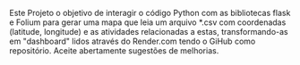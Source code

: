 Este Projeto o objetivo de interagir o código Python com as bibliotecas
flask e Folium para gerar uma mapa que leia um arquivo *.csv com coordenadas 
(latitude, longitude) e as atividades relacionadas a estas, transformando-as em "dashboard"
lidos através do Render.com tendo o GiHub como repositório.
Aceite abertamente sugestões de melhorias.
